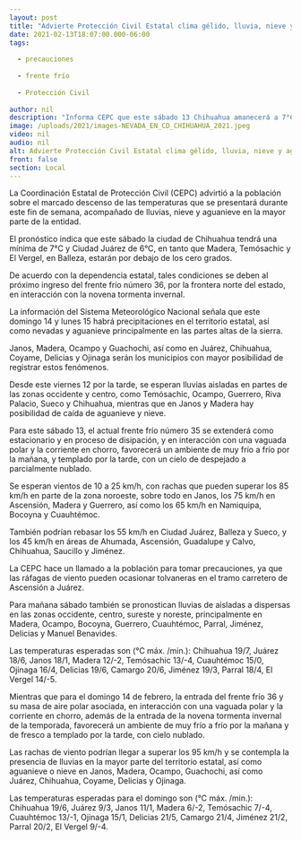 ```yaml
---
layout: post
title: "Advierte Protección Civil Estatal clima gélido, lluvia, nieve y aguanieve durante fin de semana"
date: 2021-02-13T18:07:00.000-06:00
tags:
  
  - precauciones
  
  - frente frío
  
  - Protección Civil
  
author: nil
description: "Informa CEPC que este sábado 13 Chihuahua amanecerá a 7°C y Ciudad Juárez a 6°C, en tanto que Madera, Temósachic y El Vergel, en Balleza, estarán por debajo de los cero grados; el domingo 14 de febrero entran el frente frío 36 y la novena tormenta invernal de la temporada"
image: /uploads/2021/images-NEVADA_EN_CD_CHIHUAHUA_2021.jpeg
video: nil
audio: nil
alt: Advierte Protección Civil Estatal clima gélido, lluvia, nieve y aguanieve durante fin de semana
front: false
section: Local
---
```


La Coordinación Estatal de Protección Civil (CEPC) advirtió a la población sobre el marcado descenso de las temperaturas que se presentará durante este fin de semana, acompañado de lluvias, nieve y aguanieve en la mayor parte de la entidad.

El pronóstico indica que este sábado la ciudad de Chihuahua tendrá una mínima de 7°C y Ciudad Juárez de 6°C, en tanto que Madera, Temósachic y El Vergel, en Balleza, estarán por debajo de los cero grados.

De acuerdo con la dependencia estatal, tales condiciones se deben al próximo ingreso del frente frío número 36, por la frontera norte del estado, en interacción con la novena tormenta invernal.

La información del Sistema Meteorológico Nacional señala que este domingo 14 y lunes 15 habrá precipitaciones en el territorio estatal, así como nevadas y aguanieve principalmente en las partes altas de la sierra.

Janos, Madera, Ocampo y Guachochi, así como en Juárez, Chihuahua, Coyame, Delicias y Ojinaga serán los municipios con mayor posibilidad de registrar estos fenómenos.

Desde este viernes 12 por la tarde, se esperan lluvias aisladas en partes de las zonas occidente y centro, como Temósachic, Ocampo, Guerrero, Riva Palacio, Sueco y Chihuahua, mientras que en Janos y Madera hay posibilidad de caída de aguanieve y nieve.

Para este sábado 13, el actual frente frío número 35 se extenderá como estacionario y en proceso de disipación, y en interacción con una vaguada polar y la corriente en chorro, favorecerá un ambiente de muy frío a frío por la mañana, y templado por la tarde, con un cielo de despejado a parcialmente nublado.

Se esperan vientos de 10 a 25 km/h, con rachas que pueden superar los 85 km/h en parte de la zona noroeste, sobre todo en Janos, los 75 km/h en Ascensión, Madera y Guerrero, así como los 65 km/h en Namiquipa, Bocoyna y Cuauhtémoc.

También podrían rebasar los 55 km/h en Ciudad Juárez, Balleza y Sueco, y los 45 km/h en áreas de Ahumada, Ascensión, Guadalupe y Calvo, Chihuahua, Saucillo y Jiménez.

La CEPC hace un llamado a la población para tomar precauciones, ya que las ráfagas de viento pueden ocasionar tolvaneras en el tramo carretero de Ascensión a Juárez.

Para mañana sábado también se pronostican lluvias de aisladas a dispersas en las zonas occidente, centro, sureste y noreste, principalmente en Madera, Ocampo, Bocoyna, Guerrero, Cuauhtémoc, Parral, Jiménez, Delicias y Manuel Benavides.

Las temperaturas esperadas son (°C máx. /min.): Chihuahua 19/7, Juárez 18/6, Janos 18/1, Madera 12/-2, Temósachic 13/-4, Cuauhtémoc 15/0, Ojinaga 16/4, Delicias 19/6, Camargo 20/6, Jiménez 19/3, Parral 18/4, El Vergel 14/-5.

Mientras que para el domingo 14 de febrero, la entrada del frente frío 36 y su masa de aire polar asociada, en interacción con una vaguada polar y la corriente en chorro, además de la entrada de la novena tormenta invernal de la temporada, favorecerá un ambiente de muy frío a frío por la mañana y de fresco a templado por la tarde, con cielo nublado.

Las rachas de viento podrían llegar a superar los 95 km/h y se contempla la presencia de lluvias en la mayor parte del territorio estatal, así como aguanieve o nieve en Janos, Madera, Ocampo, Guachochi, así como Juárez, Chihuahua, Coyame, Delicias y Ojinaga.

Las temperaturas esperadas para el domingo son (°C máx. /min.): Chihuahua 19/6, Juárez 9/3, Janos 11/1, Madera 6/-2, Temósachic 7/-4, Cuauhtémoc 13/-1, Ojinaga 15/1, Delicias 21/5, Camargo 21/4, Jiménez 21/2, Parral 20/2, El Vergel 9/-4.